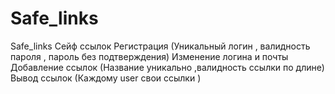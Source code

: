 # Safe_links
Safe_links
Сейф ссылок
Регистрация (Уникальный логин , валидность пароля , пароль без подтверждения)
Изменение логина и почты
Добавление ссылок (Название уникально ,валидность ссылки по длине)
Вывод ссылок (Каждому user свои ссылки )
